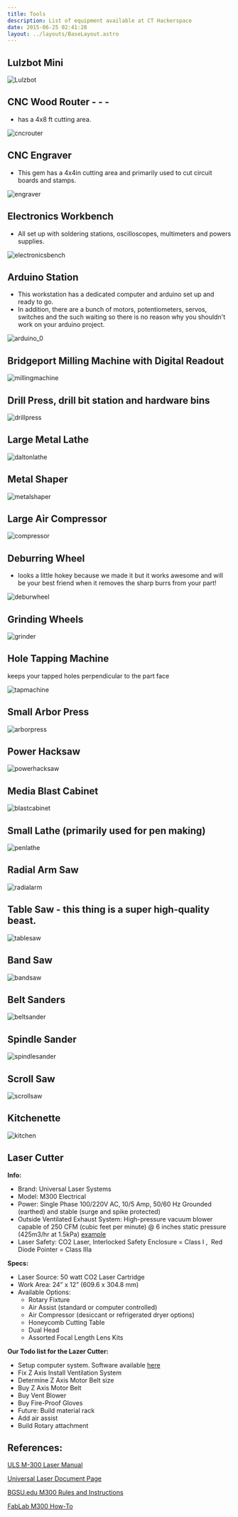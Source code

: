 ```yaml
---
title: Tools
description: List of equipment available at CT Hackerspace
date: 2015-06-25 02:41:28
layout: ../layouts/BaseLayout.astro
---
```



## Lulzbot Mini

![Lulzbot](/uploads/2015/06/Lulzbot.jpg)

## CNC Wood Router - - -
- has a 4x8 ft cutting area.

![cncrouter](/uploads/2015/06/cncrouter.jpg)

## CNC Engraver

- This gem has a 4x4in cutting area and primarily used to cut circuit boards and stamps.

![engraver](/uploads/2015/06/engraver.jpg)

## Electronics Workbench

- All set up with soldering stations, oscilloscopes, multimeters and powers supplies.

![electronicsbench](/uploads/2015/06/electronicsbench.jpg)

## Arduino Station

- This workstation has a dedicated computer and arduino set up and ready to go.
- In addition, there are a bunch of motors, potentiometers, servos, switches and the such waiting so there is no reason why you shouldn't work on your arduino project.

![arduino_0](/uploads/2015/06/arduino_0.jpg)

## Bridgeport Milling Machine with Digital Readout

![millingmachine](/uploads/2015/06/millingmachine.jpg)

## Drill Press, drill bit station and hardware bins

![drillpress](/uploads/2015/06/drillpress.jpg)

## Large Metal Lathe

![daltonlathe](/uploads/2015/06/daltonlathe.jpg)

## Metal Shaper

![metalshaper](/uploads/2015/06/metalshaper.jpg)

## Large Air Compressor

![compressor](/uploads/2015/06/compressor.jpg)

## Deburring Wheel

- looks a little hokey because we made it but it works awesome and will be your best friend when it removes the sharp burrs from your part!

![deburwheel](/uploads/2015/06/deburwheel.jpg)

## Grinding Wheels

![grinder](/uploads/2015/06/grinder1.jpg)

## Hole Tapping Machine

keeps your tapped holes perpendicular to the part face

![tapmachine](/uploads/2015/06/tapmachine.jpg)

## Small Arbor Press

![arborpress](/uploads/2015/06/arborpress.jpg)

## Power Hacksaw

![powerhacksaw](/uploads/2015/06/powerhacksaw.jpg)

## Media Blast Cabinet

![blastcabinet](/uploads/2015/06/blastcabinet.jpg)

## Small Lathe (primarily used for pen making)

![penlathe](/uploads/2015/06/penlathe.jpg)

## Radial Arm Saw

![radialarm](/uploads/2015/06/radialarm.jpg)

## Table Saw - this thing is a super high-quality beast.

![tablesaw](/uploads/2015/06/tablesaw.jpg)

## Band Saw

![bandsaw](/uploads/2015/06/bandsaw.jpg)

## Belt Sanders

![beltsander](/uploads/2015/06/beltsander.jpg)

## Spindle Sander

![spindlesander](/uploads/2015/06/spindlesander.jpg)

## Scroll Saw

![scrollsaw](/uploads/2015/06/scrollsaw.jpg)

## Kitchenette

![kitchen](/uploads/2015/06/kitchen.jpg)

## Laser Cutter

**Info:**

- Brand: Universal Laser Systems
- Model: M300 Electrical
- Power: Single Phase 100/220V AC, 10/5 Amp, 50/60 Hz Grounded (earthed) and stable (surge and spike protected)
- Outside Ventilated Exhaust System: High-pressure vacuum blower capable of 250 CFM (cubic feet per minute) @ 6 inches static pressure (425m3/hr at 1.5kPa) [example](http://www.zoro.com/jabsco-blower-250-cfm-12vdcv-10a-2500-rpm-35440-0000/i/G1517941/?gclid=CNrDlZ7BjskCFUOQHwod5eELlg&gclsrc=aw.ds)
- Laser Safety: CO2 Laser, Interlocked Safety Enclosure = Class I ,  Red Diode Pointer = Class IIIa

**Specs:**

- Laser Source: 50 watt CO2 Laser Cartridge
- Work Area: 24” x 12” (609.6 x 304.8 mm)
- Available Options:
  - Rotary Fixture
  - Air Assist (standard or computer controlled)
  - Air Compressor (desiccant or refrigerated dryer options)
  - Honeycomb Cutting Table
  - Dual Head
  - Assorted Focal Length Lens Kits

**Our Todo list for the Lazer Cutter:**

- Setup computer system. Software available [here](http://www.engravingsys.com/equipment-support/universal-laser-systems-support/)
- Fix Z Axis Install Ventilation System
- Determine Z Axis Motor Belt size
- Buy Z Axis Motor Belt
- Buy Vent Blower
- Buy Fire-Proof Gloves
- Future: Build material rack
- Add air assist
- Build Rotary attachment

## References:

[ULS M-300 Laser Manual](/uploads/2015/11/ULS-M-300-Laser-Manual.pdf)

[Universal Laser Document Page](http://www.engravingsys.com/equipment-support/universal-laser-systems-support/)

[BGSU.edu M300 Rules and Instructions](https://www.bgsu.edu/content/dam/BGSU/college-of-technology/documents/LaserCuttingGuidelines.pdf)

[FabLab M300 How-To](https://uvafab.files.wordpress.com/2013/02/tutorial_cards_lasercutter.pdf)
